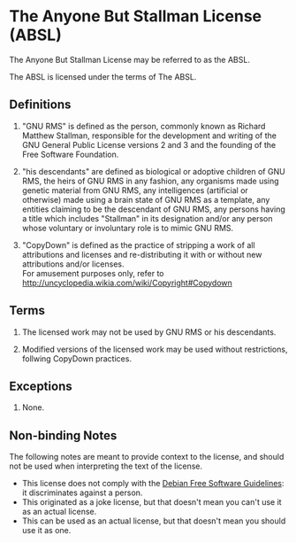# The Anyone But Stallman License (ABSL)

The Anyone But Stallman License may be referred to as the ABSL.

The ABSL is licensed under the terms of The ABSL.

## Definitions

1. "GNU RMS" is defined as the person, commonly known as Richard Matthew Stallman, responsible for the development and writing of the GNU General Public License versions 2 and 3 and the founding of the Free Software Foundation. 

2. "his descendants" are defined as biological or adoptive children of GNU RMS, the heirs of GNU RMS in any fashion, any organisms made using genetic material from GNU RMS, any intelligences (artificial or otherwise) made using a brain state of GNU RMS as a template, any entities claiming to be the descendant of GNU RMS, any persons having a title which includes "Stallman" in its designation and/or any person whose voluntary or involuntary role is to mimic GNU RMS.

3. "CopyDown" is defined as the practice of stripping a work of all attributions and licenses and re-distributing it with or without new attributions and/or licenses.  
For amusement purposes only, refer to http://uncyclopedia.wikia.com/wiki/Copyright#Copydown

## Terms

1. The licensed work may not be used by GNU RMS or his descendants.

2. Modified versions of the licensed work may be used without restrictions, follwing CopyDown practices.

## Exceptions

1. None.

## Non-binding Notes

The following notes are meant to provide context to the license, and should not be used when interpreting the text of the license.

- This license does not comply with the [Debian Free Software Guidelines](https://en.wikipedia.org/wiki/Debian_Free_Software_Guidelines): it discriminates against a person.
- This originated as a joke license, but that doesn't mean you can't use it as an actual license.
- This can be used as an actual license, but that doesn't mean you should use it as one.
